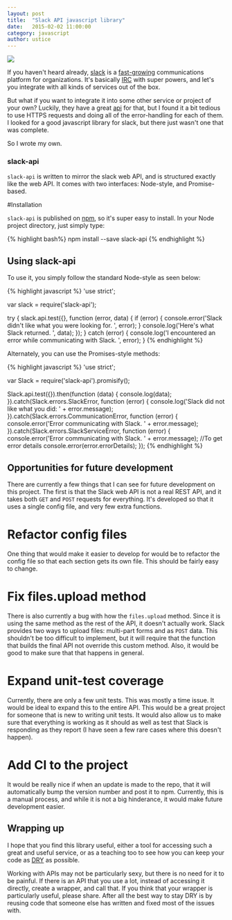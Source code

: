```yaml
---
layout: post
title:  "Slack API javascript library"
date:   2015-02-02 11:00:00
category: javascript
author: ustice
---
```

![](https://slack.global.ssl.fastly.net/22690/img/landing_slack_hash_wordmark_logo.png)

If you haven't heard already, [slack](https://slack.com) is a [fast-growing](http://www.businessinsider.com/andreessen-slack-has-gone-crazy-viral-2014-2) communications platform for organizations. It's basically [IRC](http://en.wikipedia.org/wiki/Internet_Relay_Chat) with super powers, and let's you integrate with all kinds of services out of the box.

But what if you want to integrate it into some other service or project of your own? Luckily, they have a great [api](https://api.slack.com/) for that, but I found it a bit tedious to use HTTPS requests and doing all of the error-handling for each of them. I looked for a good javascript library for slack, but there just wasn't one that was complete.

So I wrote my own.

### slack-api

`slack-api` is written to mirror the slack web API, and is structured exactly like the web API. It comes with two interfaces: Node-style, and Promise-based.

#Installation

`slack-api` is published on [npm](https://npmjs.org), so it's super easy to install. In your Node project directory, just simply type:

{% highlight bash%}
npm install --save slack-api
{% endhighlight %}

## Using slack-api

To use it, you simply follow the standard Node-style as seen below:

{% highlight javascript %}
'use strict';

var slack = require('slack-api');

try {
  slack.api.test({}, function (error, data) {
    if (error) {
      console.error('Slack didn\'t like what you were looking for. ', error);
    }
    console.log('Here\'s what Slack returned. ', data);
  });
} catch (error) {
  console.log('I encountered an error while communicating with Slack. ', error);
}
{% endhighlight %}

Alternately, you can use the Promises-style methods:

{% highlight javascript %}
'use strict';

var Slack = require('slack-api').promisify();

Slack.api.test({}).then(function (data) {
  console.log(data);
}).catch(Slack.errors.SlackError, function (error) {
  console.log('Slack did not like what you did: ' + error.message);
}).catch(Slack.errors.CommunicationError, function (error) {
  console.error('Error communicating with Slack. ' + error.message);
}).catch(Slack.errors.SlackServiceError, function (error) {
  console.error('Error communicating with Slack. ' + error.message);
  //To get error details
  console.error(error.errorDetails);
});
{% endhighlight %}

## Opportunities for future development

There are currently a few things that I can see for future development on this project. The first is that the Slack web API is not a real REST API, and it takes both `GET` and `POST` requests for everything. It's developed so that it uses a single config file, and very few extra functions.

# Refactor config files

One thing that would make it easier to develop for would be to refactor the config file so that each section gets its own file. This should be fairly easy to change.

# Fix files.upload method

There is also currently a bug with how the `files.upload` method. Since it is using the same method as the rest of the API, it doesn't actually work. Slack provides two ways to upload files: multi-part forms and as `POST` data. This shouldn't be too difficult to implement, but it will require that the function that builds the final API not override this custom method. Also, it would be good to make sure that that happens in general.

# Expand unit-test coverage

Currently, there are only a few unit tests. This was mostly a time issue. It would be ideal to expand this to the entire API. This would be a great project for someone that is new to writing unit tests. It would also allow us to make sure that everything is working as it should as well as test that Slack is responding as they report (I have seen a few rare cases where this doesn't happen).

# Add CI to the project

It would be really nice if when an update is made to the repo, that it will automatically bump the version number and post it to npm. Currently, this is a manual process, and while it is not a big hinderance, it would make future development easier.

## Wrapping up

I hope that you find this library useful, either a tool for accessing such a great and useful service, or as a teaching too to see how you can keep your code as [DRY](http://en.wikipedia.org/wiki/Don%27t_repeat_yourself) as possible.

Working with APIs may not be particularly sexy, but there is no need for it to be painful. If there is an API that you use a lot, instead of accessing it directly, create a wrapper, and call that. If you think that your wrapper is particularly useful, please share. After all the best way to stay DRY is by reusing code that someone else has written and fixed most of the issues with.
